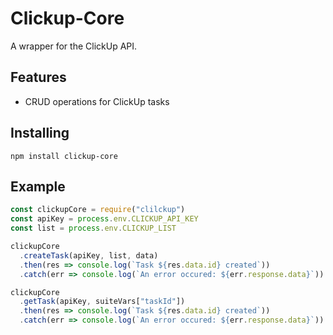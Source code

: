 # Clickup-Core

A wrapper for the ClickUp API.

## Features

- CRUD operations for ClickUp tasks

## Installing

```
npm install clickup-core
```

## Example

```javascript
const clickupCore = require("clilckup")
const apiKey = process.env.CLICKUP_API_KEY
const list = process.env.CLICKUP_LIST

clickupCore
  .createTask(apiKey, list, data)
  .then(res => console.log(`Task ${res.data.id} created`))
  .catch(err => console.log(`An error occured: ${err.response.data}`))

clickupCore
  .getTask(apiKey, suiteVars["taskId"])
  .then(res => console.log(`Task ${res.data.id} created`))
  .catch(err => console.log(`An error occured: ${err.response.data}`))
```

